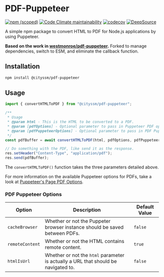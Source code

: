 # PDF-Puppeteer

[![npm (scoped)](https://img.shields.io/npm/v/@cityssm/pdf-puppeteer)](https://www.npmjs.com/package/@cityssm/pdf-puppeteer)
[![Code Climate maintainability](https://img.shields.io/codeclimate/maintainability/cityssm/pdf-puppeteer)](https://codeclimate.com/github/cityssm/pdf-puppeteer)
[![codecov](https://codecov.io/gh/cityssm/pdf-puppeteer/graph/badge.svg?token=306EDSL6BF)](https://codecov.io/gh/cityssm/pdf-puppeteer)
[![DeepSource](https://app.deepsource.com/gh/cityssm/pdf-puppeteer.svg/?label=active+issues&show_trend=true&token=8YWipc8F8ZoQEwCuWK4duIuj)](https://app.deepsource.com/gh/cityssm/pdf-puppeteer/)

A simple npm package to convert HTML to PDF for Node.js applications by using Puppeteer.

**Based on the work in [westmonroe/pdf-puppeteer](https://github.com/westmonroe/pdf-puppeteer).**
Forked to manage dependencies, switch to ESM, and eliminate the callback function.

## Installation

```sh
npm install @cityssm/pdf-puppeteer
```

## Usage

```js
import { convertHTMLToPDF } from "@cityssm/pdf-puppeteer";

/**
 * Usage
 * @param html - This is the HTML to be converted to a PDF.
 * @param [pdfOptions] - Optional parameter to pass in Puppeteer PDF options.
 * @param [pdfPuppeteerOptions] - Optional parameter to pass in PDF Puppeteer options.
 */
const pdfBuffer = await convertHTMLToPDF(html, pdfOptions, pdfPuppeteerOptions);

// Do something with the PDF, like send it as the response.
res.setHeader("Content-Type", "application/pdf");
res.send(pdfBuffer);
```

The `convertHTMLToPDF()` function takes the three parameters detailed above.

For more information on the available Puppeteer options for PDFs,
take a look at [Puppeteer's Page PDF Options](https://pptr.dev/api/puppeteer.pdfoptions).

### PDF Puppeteer Options

| Option          | Description                                                                        | Default Value |
| --------------- | ---------------------------------------------------------------------------------- | ------------- |
| `cacheBrowser`  | Whether or not the Puppeter browser instance should be saved between PDFs.         | `false`       |
| `remoteContent` | Whether or not the HTML contains remote content.                                   | `true`        |
| `htmlIsUrl`     | Whether or not the `html` parameter is actually a URL that should be navigated to. | `false`       |
